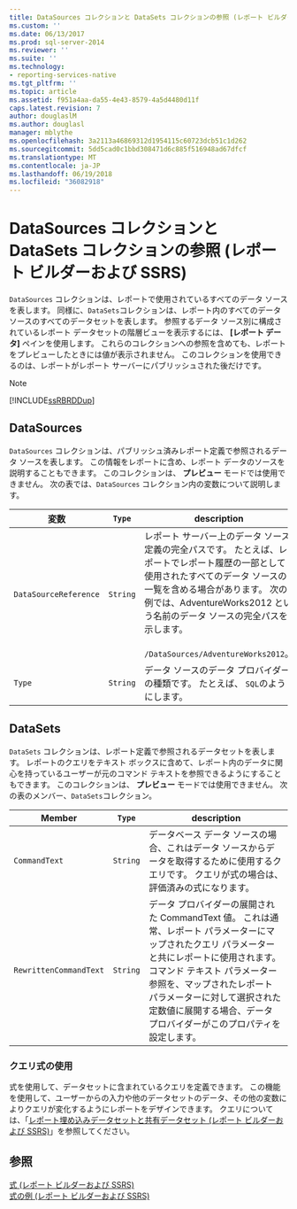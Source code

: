 ```yaml
---
title: DataSources コレクションと DataSets コレクションの参照 (レポート ビルダーおよび SSRS) | Microsoft Docs
ms.custom: ''
ms.date: 06/13/2017
ms.prod: sql-server-2014
ms.reviewer: ''
ms.suite: ''
ms.technology:
- reporting-services-native
ms.tgt_pltfrm: ''
ms.topic: article
ms.assetid: f951a4aa-da55-4e43-8579-4a5d4480d11f
caps.latest.revision: 7
author: douglaslM
ms.author: douglasl
manager: mblythe
ms.openlocfilehash: 3a2113a46869312d1954115c60723dcb51c1d262
ms.sourcegitcommit: 5dd5cad0c1bbd308471d6c885f516948ad67dfcf
ms.translationtype: MT
ms.contentlocale: ja-JP
ms.lasthandoff: 06/19/2018
ms.locfileid: "36082918"
---
```

# <a name="datasources-and-datasets-collection-references-report-builder-and-ssrs"></a>DataSources コレクションと DataSets コレクションの参照 (レポート ビルダーおよび SSRS)
  `DataSources` コレクションは、レポートで使用されているすべてのデータ ソースを表します。 同様に、`DataSets`コレクションは、レポート内のすべてのデータ ソースのすべてのデータセットを表します。 参照するデータ ソース別に構成されているレポート データセットの階層ビューを表示するには、 **[レポート データ]** ペインを使用します。 これらのコレクションへの参照を含めても、レポートをプレビューしたときには値が表示されません。 このコレクションを使用できるのは、レポートがレポート サーバーにパブリッシュされた後だけです。  
  
> [!NOTE]  
>  [!INCLUDE[ssRBRDDup](../../includes/ssrbrddup-md.md)]  
  
## <a name="datasources"></a>DataSources  
 `DataSources` コレクションは、パブリッシュ済みレポート定義で参照されるデータ ソースを表します。 この情報をレポートに含め、レポート データのソースを説明することもできます。 このコレクションは、 **プレビュー** モードでは使用できません。 次の表では、`DataSources` コレクション内の変数について説明します。  
  
|**変数**|`Type`|**description**|  
|------------------|--------------|---------------------|  
|`DataSourceReference`|`String`|レポート サーバー上のデータ ソース定義の完全パスです。 たとえば、レポートでレポート履歴の一部として使用されたすべてのデータ ソースの一覧を含める場合があります。 次の例では、AdventureWorks2012 という名前のデータ ソースの完全パスを示します。<br /><br /> `/DataSources/AdventureWorks2012`。|  
|`Type`|`String`|データ ソースのデータ プロバイダーの種類です。 たとえば、 `SQL`のようにします。|  
  
## <a name="datasets"></a>DataSets  
 `DataSets` コレクションは、レポート定義で参照されるデータセットを表します。 レポートのクエリをテキスト ボックスに含めて、レポート内のデータに関心を持っているユーザーが元のコマンド テキストを参照できるようにすることもできます。 このコレクションは、 **プレビュー** モードでは使用できません。 次の表のメンバー、`DataSets`コレクション。  
  
|**Member**|`Type`|**description**|  
|----------------|--------------|---------------------|  
|`CommandText`|`String`|データベース データ ソースの場合、これはデータ ソースからデータを取得するために使用するクエリです。 クエリが式の場合は、評価済みの式になります。|  
|`RewrittenCommandText`|`String`|データ プロバイダーの展開された CommandText 値。 これは通常、レポート パラメーターにマップされたクエリ パラメーターと共にレポートに使用されます。 コマンド テキスト パラメーター参照を、マップされたレポート パラメーターに対して選択された定数値に展開する場合、データ プロバイダーがこのプロパティを設定します。|  
  
### <a name="using-query-expressions"></a>クエリ式の使用  
 式を使用して、データセットに含まれているクエリを定義できます。 この機能を使用して、ユーザーからの入力や他のデータセットのデータ、その他の変数によりクエリが変化するようにレポートをデザインできます。 クエリについては、「[レポート埋め込みデータセットと共有データセット &#40;レポート ビルダーおよび SSRS&#41;](../report-data/report-embedded-datasets-and-shared-datasets-report-builder-and-ssrs.md)」を参照してください。  
  
## <a name="see-also"></a>参照  
 [式 &#40;レポート ビルダーおよび SSRS&#41;](expressions-report-builder-and-ssrs.md)   
 [式の例 &#40;レポート ビルダーおよび SSRS&#41;](expression-examples-report-builder-and-ssrs.md)  
  
  